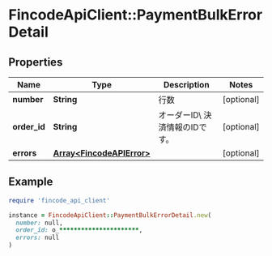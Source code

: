# FincodeApiClient::PaymentBulkErrorDetail

## Properties

| Name | Type | Description | Notes |
| ---- | ---- | ----------- | ----- |
| **number** | **String** | 行数  | [optional] |
| **order_id** | **String** | オーダーID\\ 決済情報のIDです。  | [optional] |
| **errors** | [**Array&lt;FincodeAPIError&gt;**](FincodeAPIError.md) |  | [optional] |

## Example

```ruby
require 'fincode_api_client'

instance = FincodeApiClient::PaymentBulkErrorDetail.new(
  number: null,
  order_id: o_**********************,
  errors: null
)
```

